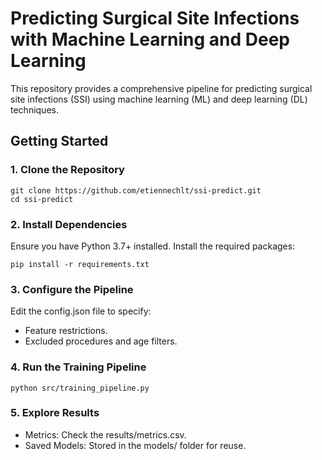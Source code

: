 # Predicting Surgical Site Infections with Machine Learning and Deep Learning

This repository provides a comprehensive pipeline for predicting surgical site infections (SSI) using machine learning (ML) and deep learning (DL) techniques.

## Getting Started

### 1. Clone the Repository
```
git clone https://github.com/etiennechlt/ssi-predict.git
cd ssi-predict
```

### 2. Install Dependencies
Ensure you have Python 3.7+ installed. Install the required packages:
```
pip install -r requirements.txt
```

### 3. Configure the Pipeline
Edit the config.json file to specify:
- Feature restrictions.
- Excluded procedures and age filters.

### 4. Run the Training Pipeline
```
python src/training_pipeline.py
```

### 5. Explore Results
- Metrics: Check the results/metrics.csv.
- Saved Models: Stored in the models/ folder for reuse.
